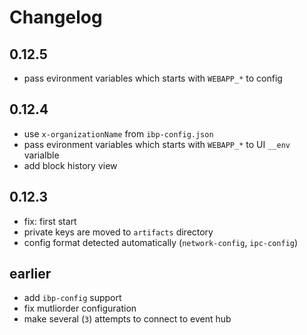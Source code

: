 Changelog
=========

## 0.12.5
* pass evironment variables which starts with `WEBAPP_*` to config

## 0.12.4
* use `x-organizationName` from `ibp-config.json`
* pass evironment variables which starts with `WEBAPP_*` to UI `__env` varialble
* add block history view

## 0.12.3
* fix: first start
* private keys are moved to `artifacts` directory
* config format detected automatically (`network-config`, `ipc-config`)

## earlier
* add `ibp-config` support
* fix mutliorder configuration
* make several (`3`) attempts to connect to event hub